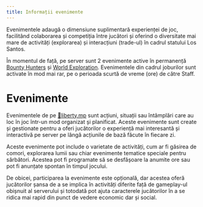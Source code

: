 ```yaml
---
title: Informații evenimente
---
```


Evenimentele adaugă o dimensiune suplimentară experienței de joc, facilitând colaborarea și competiția între jucători și oferind o diversitate mai mare de activități (explorarea) și interacțiuni (trade-ul) în cadrul statului Los Santos.

În momentul de față, pe server sunt 2 evenimente active în permanență [Bounty Hunters](./bounty-hunters) și [World Exploration](./world-exploration).
Evenimentele din cadrul joburilor sunt activate în mod mai rar, pe o perioada scurtă de vreme (ore) de către Staff.

# Evenimente

<!---
| Întrebare | World Exploration 🗺️🧭 | Fisherman's Bounty 🎣🗺️🗝️ |
| :-----------: | :-----------: | :-----------: |
| Event activ? | <Color hex="#228B22">DA</Color> | <Color hex="#9c2c22">NU</Color> |
| Nivel minim participare? | NU | NU |
| Posibilitate găsire<br>obiecte speciale (crafting)? | [DA](./world-exploration.md#recompensa-la-completarea-zilnica) | [DA](./fisherman-bounty.md#treasure-map-rewards) |
| Necesită iteme specifice? | NU | [DA](./fisherman-bounty.md#fishermans-bounty-🎣🗺️🗝️) |
| Locație statistici eveniment? | `O` **-> "Quests & Events"** | **Inventory** |
<!-- #9c2c22">NU | (red color - NU) -->
<!-- #228B22">DA | (green color - DA) -->


Evenimentele de pe [🗽liberty.mp](https://liberty.mp) sunt acțiuni, situații sau întâmplări care au loc în joc într-un mod organizat și planificat. Aceste evenimente sunt create și gestionate pentru a oferi jucătorilor o experiență mai interesantă și interactivă pe server pe lângă acțiunile de bază făcute în fiecare zi.

Aceste evenimente pot include o varietate de activități, cum ar fi găsirea de comori, explorarea lumii sau chiar evenimente tematice speciale pentru sărbători. Acestea pot fi programate să se desfășoare la anumite ore sau pot fi anunțate spontan în timpul jocului.

De obicei, participarea la evenimente este opțională, dar acestea oferă jucătorilor șansa de a se implica în activități diferite față de gameplay-ul obișnuit al serverului și totodată pot ajuta caracterele jucătorilor în a se ridica mai rapid din punct de vedere economic dar și social.
